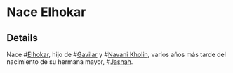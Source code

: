 # Nace Elhokar

## Details
Nace #[Elhokar](characters/elhokar), hijo de #[Gavilar](characters/gavilar) y #[Navani Kholin](characters/navani), varios años más tarde del nacimiento de su hermana mayor, #[Jasnah](characters/jasnah).
